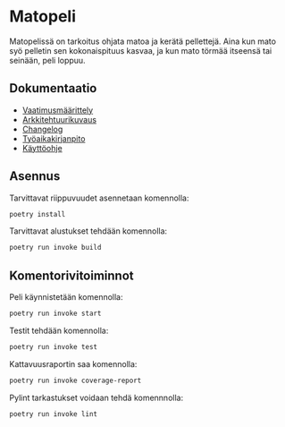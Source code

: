 # Matopeli

Matopelissä on tarkoitus ohjata matoa ja kerätä pellettejä. Aina kun mato syö pelletin sen kokonaispituus kasvaa, ja kun mato törmää itseensä tai seinään, peli loppuu.

## Dokumentaatio

- [Vaatimusmäärittely](https://github.com/Nuutti20K/ot-harjoitustyo/blob/master/dokumentaatio/vaatimusmaarittely.md)
- [Arkkitehtuurikuvaus](https://github.com/Nuutti20K/ot-harjoitustyo/blob/master/dokumentaatio/arkkitehtuuri.md)
- [Changelog](https://github.com/Nuutti20K/ot-harjoitustyo/blob/master/dokumentaatio/changelog.md)
- [Työaikakirjanpito](https://github.com/Nuutti20K/ot-harjoitustyo/blob/master/dokumentaatio/aikakirjanpito.md)
- [Käyttöohje](https://github.com/Nuutti20K/ot-harjoitustyo/blob/master/dokumentaatio/kayttoohje.md)

## Asennus
Tarvittavat riippuvuudet asennetaan komennolla:
```bash
poetry install
```
Tarvittavat alustukset tehdään komennolla:
```bash
poetry run invoke build
```
## Komentorivitoiminnot
Peli käynnistetään komennolla:
```bash
poetry run invoke start
```
Testit tehdään komennolla: 
```bash
poetry run invoke test
```
Kattavuusraportin saa komennolla: 
```bash
poetry run invoke coverage-report
```
Pylint tarkastukset voidaan tehdä komennnolla:
```bash
poetry run invoke lint
```
